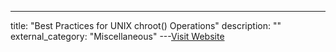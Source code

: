 ---
title: "Best Practices for UNIX chroot() Operations"
description: ""
external_category: "Miscellaneous"
---[Visit Website](http://www.unixwiz.net/techtips/chroot-practices.html)

